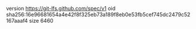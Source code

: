 version https://git-lfs.github.com/spec/v1
oid sha256:16e96681654a4e42f8f325eb73a189f8eb0e53fb5cef745dc2479c52167aaaf4
size 6460
